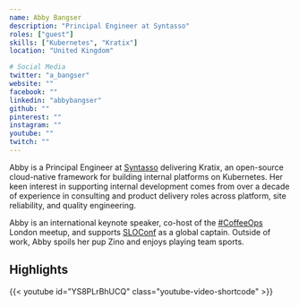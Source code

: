 ```yaml
---
name: Abby Bangser
description: "Principal Engineer at Syntasso"
roles: ["guest"]
skills: ["Kubernetes", "Kratix"]
location: "United Kingdom"

# Social Media 
twitter: "a_bangser"
website: ""
facebook: ""
linkedin: "abbybangser"
github: ""
pinterest: ""
instagram: ""
youtube: ""
twitch: ""
---
```


Abby is a Principal Engineer at [Syntasso](https://www.syntasso.io/) delivering Kratix, an open-source cloud-native framework for building internal platforms on Kubernetes. Her keen interest in supporting internal development comes from over a decade of experience in consulting and product delivery roles across platform, site reliability, and quality engineering.

Abby is an international keynote speaker, co-host of the [#CoffeeOps](https://www.meetup.com/coffeeops-london/) London meetup, and supports [SLOConf](https://www.sloconf.com/) as a global captain. Outside of work, Abby spoils her pup Zino and enjoys playing team sports.

<!--more-->


## Highlights

{{< youtube id="YS8PLrBhUCQ" class="youtube-video-shortcode" >}}
